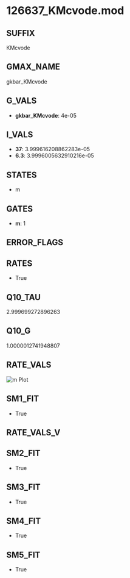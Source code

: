 # 126637_KMcvode.mod

## SUFFIX

KMcvode

## GMAX_NAME

gkbar_KMcvode

## G_VALS

- **gkbar_KMcvode**: 4e-05

## I_VALS

- **37**: 3.999616208862283e-05
- **6.3**: 3.9996005632910216e-05

## STATES

- m

## GATES

- **m**: 1

## ERROR_FLAGS


## RATES

- True

## Q10_TAU

2.999699272896263

## Q10_G

1.0000012741948807

## RATE_VALS

![m Plot](/Users/pbozelos/Dropbox/icg-Chai-Panos/supermodels/output_markdown_files/K/126637_KMcvode.mod/images/m.png)

## SM1_FIT

- True

## RATE_VALS_V

## SM2_FIT

- True

## SM3_FIT

- True

## SM4_FIT

- True

## SM5_FIT

- True

